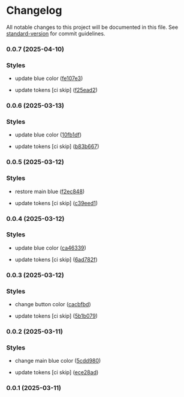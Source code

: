# Changelog

All notable changes to this project will be documented in this file. See [standard-version](https://github.com/conventional-changelog/standard-version) for commit guidelines.

### 0.0.7 (2025-04-10)


### Styles

* update blue color ([fe107e3](https://github.com/urielgaraje/gdi-ui-tokens/commit/fe107e38b0a9b1489a9fcc5b5704bdf9eb80ed21))


* update tokens [ci skip] ([f25ead2](https://github.com/urielgaraje/gdi-ui-tokens/commit/f25ead21792cd2ec4352b0cfdc3c4579f566c833))

### 0.0.6 (2025-03-13)


### Styles

* update blue color ([10fb1df](https://github.com/urielgaraje/gdi-ui-tokens/commit/10fb1df3e2111ce5f9d356175f0c6fdc277e7c61))


* update tokens [ci skip] ([b83b667](https://github.com/urielgaraje/gdi-ui-tokens/commit/b83b66744330af4ccd77cfa28e36ab9d5871e4aa))

### 0.0.5 (2025-03-12)


### Styles

* restore main blue ([f2ec848](https://github.com/urielgaraje/gdi-ui-tokens/commit/f2ec848ce89da618a7eaabff11d4168233a2f3b0))


* update tokens [ci skip] ([c39eed1](https://github.com/urielgaraje/gdi-ui-tokens/commit/c39eed1293ab7378dd8c29cade63b4eefd11937d))

### 0.0.4 (2025-03-12)


### Styles

* update blue color ([ca46339](https://github.com/urielgaraje/gdi-ui-tokens/commit/ca4633969385c58dd2f697067c069e96dd4ddb09))


* update tokens [ci skip] ([6ad782f](https://github.com/urielgaraje/gdi-ui-tokens/commit/6ad782f32af05df7db99d6c68d5919493b1acc81))

### 0.0.3 (2025-03-12)


### Styles

* change button color ([cacbfbd](https://github.com/urielgaraje/gdi-ui-tokens/commit/cacbfbdf97fe50b73cfcc68c65faf06470203044))


* update tokens [ci skip] ([5b1b079](https://github.com/urielgaraje/gdi-ui-tokens/commit/5b1b07944ac49ec1948a6a12862f43339b96893b))

### 0.0.2 (2025-03-11)


### Styles

* change main blue color ([5cdd980](https://github.com/urielgaraje/gdi-ui-tokens/commit/5cdd98035f28e25afe5e7b9a6c087288ae894f03))


* update tokens [ci skip] ([ece28ad](https://github.com/urielgaraje/gdi-ui-tokens/commit/ece28ad5a69c23c49f4cd908e287da2eaecc9dbf))

### 0.0.1 (2025-03-11)

